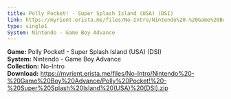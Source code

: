 ```yaml
---
title: Polly Pocket! - Super Splash Island (USA) (DSI)
link: https://myrient.erista.me/files/No-Intro/Nintendo%20-%20Game%20Boy%20Advance/Polly%20Pocket!%20-%20Super%20Splash%20Island%20(USA)%20(DSI).zip
type: single1
System: Nintendo - Game Boy Advance
---
```

<b>Game:</b> Polly Pocket! - Super Splash Island (USA) (DSI)<br>
<b>System:</b> Nintendo - Game Boy Advance<br>
<b>Collection:</b> No-Intro<br>
<b>Download:</b> https://myrient.erista.me/files/No-Intro/Nintendo%20-%20Game%20Boy%20Advance/Polly%20Pocket!%20-%20Super%20Splash%20Island%20(USA)%20(DSI).zip